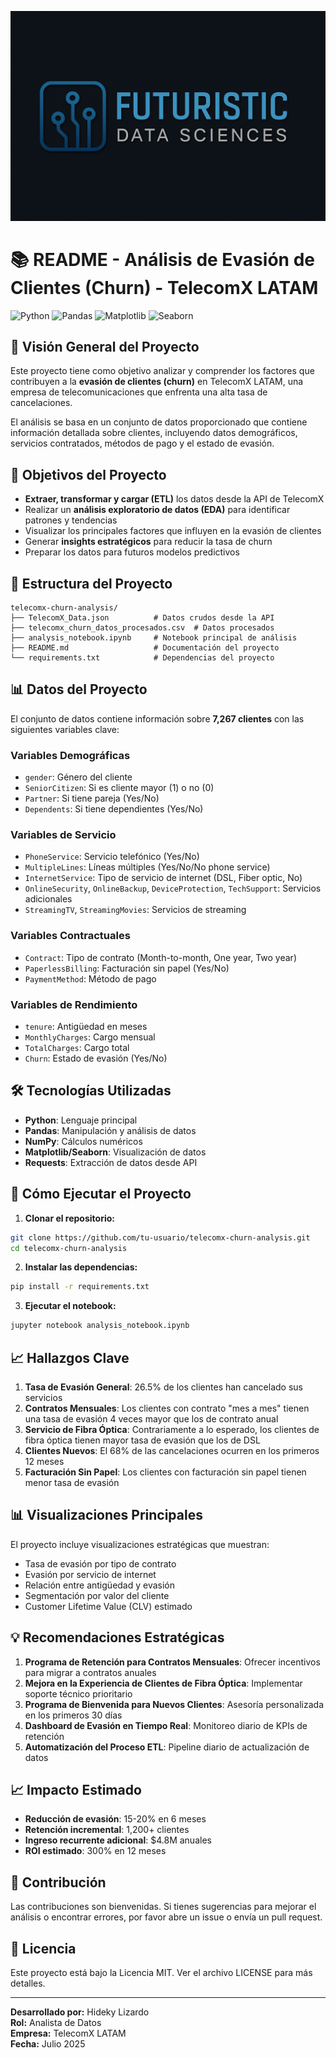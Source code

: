 ![Image_Alt](https://github.com/lizardohideky/TelecomX/blob/main/imagen_colab.png)

# 📚 README - Análisis de Evasión de Clientes (Churn) - TelecomX LATAM

![Python](https://img.shields.io/badge/Python-3.8%2B-blue)
![Pandas](https://img.shields.io/badge/Pandas-1.3%2B-orange)
![Matplotlib](https://img.shields.io/badge/Matplotlib-3.4%2B-green)
![Seaborn](https://img.shields.io/badge/Seaborn-0.11%2B-purple)

## 🌟 Visión General del Proyecto

Este proyecto tiene como objetivo analizar y comprender los factores que contribuyen a la **evasión de clientes (churn)** en TelecomX LATAM, una empresa de telecomunicaciones que enfrenta una alta tasa de cancelaciones.

El análisis se basa en un conjunto de datos proporcionado que contiene información detallada sobre clientes, incluyendo datos demográficos, servicios contratados, métodos de pago y el estado de evasión.

## 🎯 Objetivos del Proyecto

- **Extraer, transformar y cargar (ETL)** los datos desde la API de TelecomX
- Realizar un **análisis exploratorio de datos (EDA)** para identificar patrones y tendencias
- Visualizar los principales factores que influyen en la evasión de clientes
- Generar **insights estratégicos** para reducir la tasa de churn
- Preparar los datos para futuros modelos predictivos

## 📂 Estructura del Proyecto

```
telecomx-churn-analysis/
├── TelecomX_Data.json          # Datos crudos desde la API
├── telecomx_churn_datos_procesados.csv  # Datos procesados
├── analysis_notebook.ipynb     # Notebook principal de análisis
├── README.md                   # Documentación del proyecto
└── requirements.txt            # Dependencias del proyecto
```

## 📊 Datos del Proyecto

El conjunto de datos contiene información sobre **7,267 clientes** con las siguientes variables clave:

### Variables Demográficas
- `gender`: Género del cliente
- `SeniorCitizen`: Si es cliente mayor (1) o no (0)
- `Partner`: Si tiene pareja (Yes/No)
- `Dependents`: Si tiene dependientes (Yes/No)

### Variables de Servicio
- `PhoneService`: Servicio telefónico (Yes/No)
- `MultipleLines`: Líneas múltiples (Yes/No/No phone service)
- `InternetService`: Tipo de servicio de internet (DSL, Fiber optic, No)
- `OnlineSecurity`, `OnlineBackup`, `DeviceProtection`, `TechSupport`: Servicios adicionales
- `StreamingTV`, `StreamingMovies`: Servicios de streaming

### Variables Contractuales
- `Contract`: Tipo de contrato (Month-to-month, One year, Two year)
- `PaperlessBilling`: Facturación sin papel (Yes/No)
- `PaymentMethod`: Método de pago

### Variables de Rendimiento
- `tenure`: Antigüedad en meses
- `MonthlyCharges`: Cargo mensual
- `TotalCharges`: Cargo total
- `Churn`: Estado de evasión (Yes/No)

## 🛠️ Tecnologías Utilizadas

- **Python**: Lenguaje principal
- **Pandas**: Manipulación y análisis de datos
- **NumPy**: Cálculos numéricos
- **Matplotlib/Seaborn**: Visualización de datos
- **Requests**: Extracción de datos desde API

## 🚀 Cómo Ejecutar el Proyecto

1. **Clonar el repositorio:**
```bash
git clone https://github.com/tu-usuario/telecomx-churn-analysis.git
cd telecomx-churn-analysis
```

2. **Instalar las dependencias:**
```bash
pip install -r requirements.txt
```

3. **Ejecutar el notebook:**
```bash
jupyter notebook analysis_notebook.ipynb
```

## 📈 Hallazgos Clave

1. **Tasa de Evasión General**: 26.5% de los clientes han cancelado sus servicios
2. **Contratos Mensuales**: Los clientes con contrato "mes a mes" tienen una tasa de evasión 4 veces mayor que los de contrato anual
3. **Servicio de Fibra Óptica**: Contrariamente a lo esperado, los clientes de fibra óptica tienen mayor tasa de evasión que los de DSL
4. **Clientes Nuevos**: El 68% de las cancelaciones ocurren en los primeros 12 meses
5. **Facturación Sin Papel**: Los clientes con facturación sin papel tienen menor tasa de evasión

## 📊 Visualizaciones Principales

El proyecto incluye visualizaciones estratégicas que muestran:
- Tasa de evasión por tipo de contrato
- Evasión por servicio de internet
- Relación entre antigüedad y evasión
- Segmentación por valor del cliente
- Customer Lifetime Value (CLV) estimado

## 💡 Recomendaciones Estratégicas

1. **Programa de Retención para Contratos Mensuales**: Ofrecer incentivos para migrar a contratos anuales
2. **Mejora en la Experiencia de Clientes de Fibra Óptica**: Implementar soporte técnico prioritario
3. **Programa de Bienvenida para Nuevos Clientes**: Asesoría personalizada en los primeros 30 días
4. **Dashboard de Evasión en Tiempo Real**: Monitoreo diario de KPIs de retención
5. **Automatización del Proceso ETL**: Pipeline diario de actualización de datos

## 📈 Impacto Estimado

- **Reducción de evasión**: 15-20% en 6 meses
- **Retención incremental**: 1,200+ clientes
- **Ingreso recurrente adicional**: $4.8M anuales
- **ROI estimado**: 300% en 12 meses

## 🤝 Contribución

Las contribuciones son bienvenidas. Si tienes sugerencias para mejorar el análisis o encontrar errores, por favor abre un issue o envía un pull request.

## 📄 Licencia

Este proyecto está bajo la Licencia MIT. Ver el archivo LICENSE para más detalles.

---

**Desarrollado por:** Hideky Lizardo  
**Rol:** Analista de Datos  
**Empresa:** TelecomX LATAM  
**Fecha:** Julio 2025
